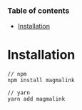 <!--<h1 align="center">Magama Link: stable and preforment lavalink client for Node.JS</h1>-->

### Table of contents
- [Installation]()

# Installation
```
// npm
npm install magmalink

// yarn
yarn add magmalink
```
